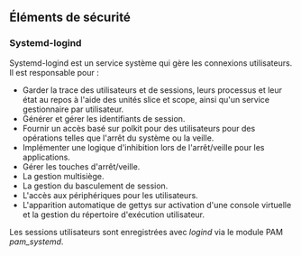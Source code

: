 ## Éléments de sécurité

### Systemd-logind

Systemd-logind est un service système qui gère les connexions utilisateurs. Il est responsable pour
:

* Garder la trace des utilisateurs et de sessions, leurs processus et leur état au repos à l'aide
  des unités slice et scope, ainsi qu'un service gestionnaire par utilisateur.
* Générer et gérer les identifiants de session.
* Fournir un accès basé sur polkit pour des utilisateurs pour des opérations telles que l'arrêt du
  système ou la veille.
* Implémenter une logique d'inhibition lors de l'arrêt/veille pour les applications.
* Gérer les touches d'arrêt/veille.
* La gestion multisiège.
* La gestion du basculement de session.
* L'accès aux périphériques pour les utilisateurs.
* L'apparition automatique de gettys sur activation d'une console virtuelle et la gestion du
  répertoire d'exécution utilisateur.

Les sessions utilisateurs sont enregistrées avec *logind* via le module PAM *pam_systemd*.
